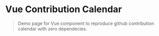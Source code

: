 # Vue Contribution Calendar 

> Demo page for Vue component to reproduce github contribution calendar with zero dependecies.
